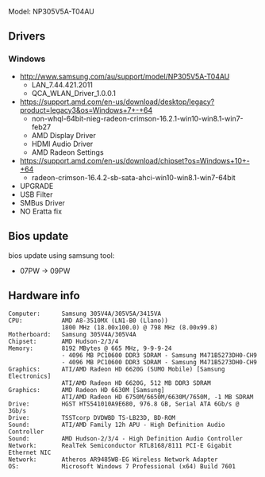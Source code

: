 Model: NP305V5A-T04AU

## Drivers
### Windows
- http://www.samsung.com/au/support/model/NP305V5A-T04AU
    - LAN_7.44.421.2011
    - QCA_WLAN_Driver_1.0.0.1
- https://support.amd.com/en-us/download/desktop/legacy?product=legacy3&os=Windows+7+-+64
    - non-whql-64bit-nieg-radeon-crimson-16.2.1-win10-win8.1-win7-feb27
    - AMD Display Driver
    - HDMI Audio Driver
    - AMD Radeon Settings
- https://support.amd.com/en-us/download/chipset?os=Windows+10+-+64
    - radeon-crimson-16.4.2-sb-sata-ahci-win10-win8.1-win7-64bit
 - UPGRADE
 - USB Filter
 - SMBus Driver
 - NO Eratta fix

## Bios update
bios update using samsung tool:
- 07PW -> 09PW

## Hardware info
```
Computer:      Samsung 305V4A/305V5A/3415VA
CPU:           AMD A8-3510MX (LN1-B0 (Llano))
               1800 MHz (18.00x100.0) @ 798 MHz (8.00x99.8)
Motherboard:   Samsung 305V4A/305V4A
Chipset:       AMD Hudson-2/3/4
Memory:        8192 MBytes @ 665 MHz, 9-9-9-24
               - 4096 MB PC10600 DDR3 SDRAM - Samsung M471B5273DH0-CH9
               - 4096 MB PC10600 DDR3 SDRAM - Samsung M471B5273DH0-CH9
Graphics:      ATI/AMD Radeon HD 6620G (SUMO Mobile) [Samsung Electronics]
               ATI/AMD Radeon HD 6620G, 512 MB DDR3 SDRAM
Graphics:      AMD Radeon HD 6630M [Samsung]
               ATI/AMD Radeon HD 6750M/6650M/6630M/7650M, -1 MB SDRAM
Drive:         HGST HTS541010A9E680, 976.8 GB, Serial ATA 6Gb/s @ 3Gb/s
Drive:         TSSTcorp DVDWBD TS-LB23D, BD-ROM
Sound:         ATI/AMD Family 12h APU - High Definition Audio Controller
Sound:         AMD Hudson-2/3/4 - High Definition Audio Controller
Network:       RealTek Semiconductor RTL8168/8111 PCI-E Gigabit Ethernet NIC
Network:       Atheros AR9485WB-EG Wireless Network Adapter
OS:            Microsoft Windows 7 Professional (x64) Build 7601
```
